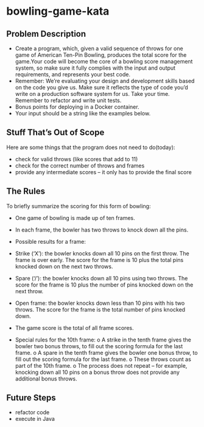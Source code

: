 # bowling-game-kata

## Problem Description
* Create a program, which, given a valid sequence of throws for one game of American Ten-Pin
Bowling, produces the total score for the game. ​Your code will become the core of a bowling score
management system, so make sure it fully complies with the input and output requirements, and
represents your best code.
* Remember: We’re evaluating your design and development skills based on the code you give
us. Make sure it reflects the type of code you’d write on a production software system for us.
Take your time. Remember to refactor and write unit tests.
* Bonus points for deploying in a Docker container.
* Your input should be a string like the examples below.
## Stuff That’s Out of Scope
Here are some things that the program does not need to do​ (today):
* check for valid throws (like scores that add to 11)
* check for the correct number of throws and frames
* provide any intermediate scores – it only has to provide the final score
## The Rules
To briefly summarize the scoring for this form of bowling:
* One game of bowling is made up of ten frames.
* In each frame, the bowler has two throws to knock down all the pins.
* Possible results for a frame:
* Strike (‘X’): the bowler knocks down all 10 pins on the first throw.
The frame is over early. The score for the frame is 10 plus the total pins knocked
down on the next two throws.
* Spare (‘/’): the bowler knocks down all 10 pins using two throws.
The score for the frame is 10 plus the number of pins knocked down on the next
throw.
* Open frame: the bowler knocks down less than 10 pins with his two throws. The score
for the frame is the total number of pins knocked down.

* The game score is the total of all frame scores.
*  Special rules for the 10th frame:
o A strike in the tenth frame gives the bowler two bonus throws, to fill out the scoring
formula for the last frame.
o A spare in the tenth frame gives the bowler one bonus throw, to fill out the scoring
formula for the last frame.
o These throws count as part of the 10th frame.
o The process does not repeat – for example, knocking down all 10 pins on a bonus
throw does not provide any additional bonus throws.

## Future Steps
* refactor code 
* execute in Java 

